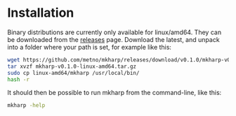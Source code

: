 # Installation

Binary distributions are currently only available for linux/amd64. They can be downloaded from the [releases](../releases) page. Download the latest, and unpack into a folder where your path is set, for example like this:

```bash
wget https://github.com/metno/mkharp/releases/download/v0.1.0/mkharp-v0.1.0-linux-amd64.tar.gz
tar xvzf mkharp-v0.1.0-linux-amd64.tar.gz
sudo cp linux-amd64/mkharp /usr/local/bin/
hash -r
```

It should then be possible to run mkharp from the command-line, like this:

```bash
mkharp -help
```


